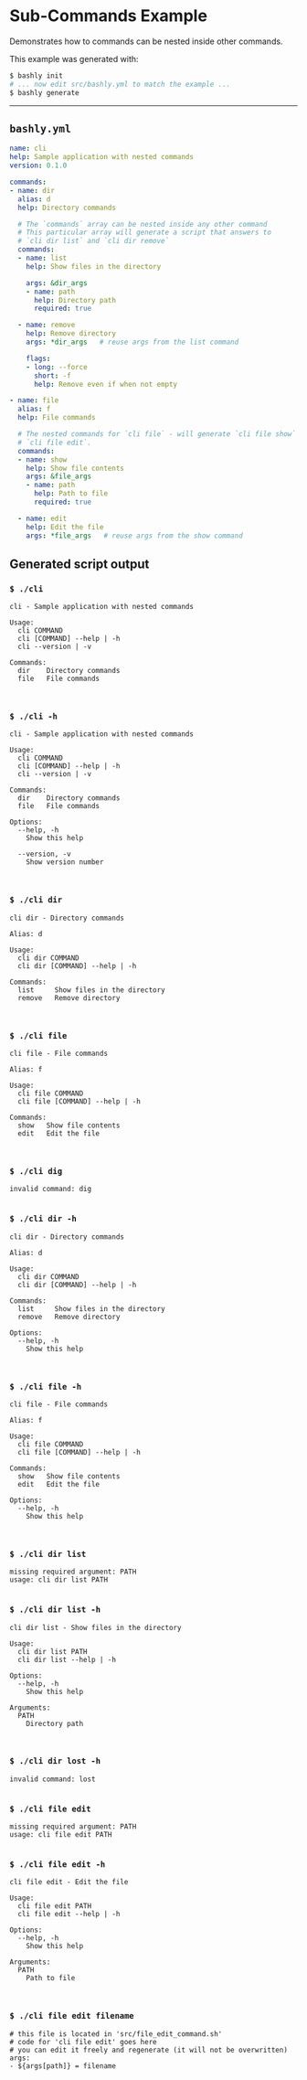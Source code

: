 # Sub-Commands Example

Demonstrates how to commands can be nested inside other commands.

This example was generated with:

```bash
$ bashly init
# ... now edit src/bashly.yml to match the example ...
$ bashly generate
```

-----

## `bashly.yml`

```yaml
name: cli
help: Sample application with nested commands
version: 0.1.0

commands:
- name: dir
  alias: d
  help: Directory commands

  # The `commands` array can be nested inside any other command
  # This particular array will generate a script that answers to
  # `cli dir list` and `cli dir remove`
  commands:
  - name: list
    help: Show files in the directory

    args: &dir_args
    - name: path
      help: Directory path
      required: true

  - name: remove
    help: Remove directory
    args: *dir_args   # reuse args from the list command

    flags:
    - long: --force
      short: -f
      help: Remove even if when not empty

- name: file
  alias: f
  help: File commands

  # The nested commands for `cli file` - will generate `cli file show` and
  # `cli file edit`.
  commands:
  - name: show
    help: Show file contents
    args: &file_args
    - name: path
      help: Path to file
      required: true

  - name: edit
    help: Edit the file
    args: *file_args   # reuse args from the show command
```



## Generated script output

### `$ ./cli`

```shell
cli - Sample application with nested commands

Usage:
  cli COMMAND
  cli [COMMAND] --help | -h
  cli --version | -v

Commands:
  dir    Directory commands
  file   File commands



```

### `$ ./cli -h`

```shell
cli - Sample application with nested commands

Usage:
  cli COMMAND
  cli [COMMAND] --help | -h
  cli --version | -v

Commands:
  dir    Directory commands
  file   File commands

Options:
  --help, -h
    Show this help

  --version, -v
    Show version number



```

### `$ ./cli dir`

```shell
cli dir - Directory commands

Alias: d

Usage:
  cli dir COMMAND
  cli dir [COMMAND] --help | -h

Commands:
  list     Show files in the directory
  remove   Remove directory



```

### `$ ./cli file`

```shell
cli file - File commands

Alias: f

Usage:
  cli file COMMAND
  cli file [COMMAND] --help | -h

Commands:
  show   Show file contents
  edit   Edit the file



```

### `$ ./cli dig`

```shell
invalid command: dig


```

### `$ ./cli dir -h`

```shell
cli dir - Directory commands

Alias: d

Usage:
  cli dir COMMAND
  cli dir [COMMAND] --help | -h

Commands:
  list     Show files in the directory
  remove   Remove directory

Options:
  --help, -h
    Show this help



```

### `$ ./cli file -h`

```shell
cli file - File commands

Alias: f

Usage:
  cli file COMMAND
  cli file [COMMAND] --help | -h

Commands:
  show   Show file contents
  edit   Edit the file

Options:
  --help, -h
    Show this help



```

### `$ ./cli dir list`

```shell
missing required argument: PATH
usage: cli dir list PATH


```

### `$ ./cli dir list -h`

```shell
cli dir list - Show files in the directory

Usage:
  cli dir list PATH
  cli dir list --help | -h

Options:
  --help, -h
    Show this help

Arguments:
  PATH
    Directory path



```

### `$ ./cli dir lost -h`

```shell
invalid command: lost


```

### `$ ./cli file edit`

```shell
missing required argument: PATH
usage: cli file edit PATH


```

### `$ ./cli file edit -h`

```shell
cli file edit - Edit the file

Usage:
  cli file edit PATH
  cli file edit --help | -h

Options:
  --help, -h
    Show this help

Arguments:
  PATH
    Path to file



```

### `$ ./cli file edit filename`

```shell
# this file is located in 'src/file_edit_command.sh'
# code for 'cli file edit' goes here
# you can edit it freely and regenerate (it will not be overwritten)
args:
- ${args[path]} = filename


```



